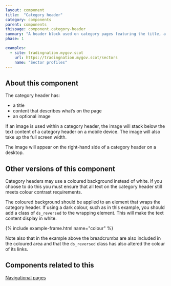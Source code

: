 ```yaml
---
layout: component
title:  "Category header"
category: components
parent: components
thispage: component.category-header
summary: "A header block used on category pages featuring the title, a summary and an illustration."
phase: 1

examples:
  - site: tradingnation.mygov.scot
    url: https://tradingnation.mygov.scot/sectors
    name: "Sector profiles"
---
```


## About this component

The category header has:

* a title
* content that describes what’s on the page
* an optional image

If an image is used within a category header, the image will stack below the text content of a category header on a mobile device. The image will also take up the full screen width.

The image will appear on the right-hand side of a category header on a desktop.

## Other versions of this component

Category headers may use a coloured background instead of white. If you choose to do this you must ensure that all text on the category header still meets colour contrast requirements.

The coloured background should be applied to an element that wraps the category header. If using a dark colour, such as in this example, you should add a class of <code>ds_reversed</code> to the wrapping element. This will make the text content display in white.

{% include example-frame.html name="colour" %}

Note also that in the example above the breadcrumbs are also included in the coloured area and that the <code>ds_reversed</code> class has also altered the colour of its links.

## Components related to this

[Navigational pages](https://designsystem.gov.scot/components/card-navigation/)
